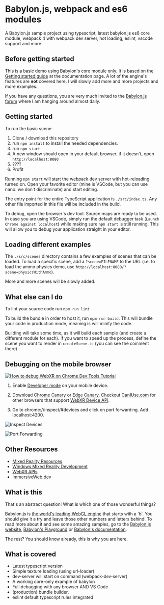 # Babylon.js, webpack and es6 modules

A Babylon.js sample project using typescript, latest babylon.js es6 core module, webpack 4 with webpack dev server, hot loading, eslint, vscode support and more.

## Before getting started

This is a basic demo using Babylon's core module only. It is based on the [Getting started guide](https://doc.babylonjs.com/) at the documentation page. A lot of the engine's features are **not** covered here. I will slowly add more and more projects and more examples.

If you have any questions, you are very much invited to the [Babylon.js forum](https://forum.babylonjs.com) where I am hanging around almost daily.

## Getting started

To run the basic scene:

1. Clone / download this repository
2. run `npm install` to install the needed dependencies.
3. run `npm start`
4. A new window should open in your default browser. if it doesn't, open `http://localhost:8080`
5. ????
6. Profit

Running `npm start` will start the webpack dev server with hot-reloading turned on. Open your favorite editor (mine is VSCode, but you can use nano. we don't discriminate) and start editing.

The entry point for the entire TypeScript application is `./src/index.ts`. Any other file imported in this file will be included in the build.

To debug, open the browser's dev tool. Source maps are ready to be used. In case you are using VSCode, simply run the default debugger task (`Launch Chrome against localhost`) while making sure `npm start` is still running. This will allow you to debug your application straight in your editor.

## Loading different examples

The `./src/scenes` directory contains a few examples of scenes that can be loaded. To load a specific scene, add a `?scene=FILENAME` to the URL (i.e. to load the ammo physics demo, use `http://localhost:8080/?scene=physicsWithAmmo`).

More and more scenes will be slowly added.

## What else can I do

To lint your source code run `npm run lint`

To build the bundle in order to host it, run `npm run build`. This will bundle your code in production mode, meaning is will minify the code.

Building will take some time, as it will build each sample (and create a different module for each). If you want to speed up the process, define the scene you want to render in `createScene.ts` (you can see the comment there)

## Debugging on the mobile browser

[![How to debug WebXR on Chrome Dev Tools Tutorial](http://img.youtube.com/vi/r-wSk24Wmpk/0.jpg)](https://www.youtube.com/watch?v=r-wSk24Wmpk)

1. Enable [Developer mode](https://developer.android.com/studio/debug/dev-options) on your mobile device.

2. Download [Chrome Canary](https://www.google.com/chrome/canary/) or [Edge Canary](https://www.microsoftedgeinsider.com/en-us/download). Checkout [CanIUse.com](https://caniuse.com/#feat=webxr) for other browsers that support [WebXR Device API](https://developer.mozilla.org/en-US/docs/Web/API/WebXR_Device_API).

3. Go to chrome://inspect/#devices and click on port forwarding. Add localhost:4200.

![Inspect Devices](images/portForwarding.png)

![Port Forwarding](images/portForwardingEnabled.png)

## Other Resources

-   [Mixed Reality Resources](http://bit.ly/MixedRealityResources)
-   [Windows Mixed Reality Development](https://docs.microsoft.com/windows/mixed-reality/?WT.mc_id=aiml-0000-ayyonet)
-   [WebXR APIs](https://developer.mozilla.org/en-US/docs/Web/API/WebXR_Device_API)
-   [ImmersiveWeb.dev](https://immersiveweb.dev/)

## What is this

That's an abstract question! What is which one of those wonderful things?

Babylon.js is [the world's leading WebGL engine](https://babylonjs.com) that starts with a 'b'. You should give it a try and leave those other numbers and letters behind. To read more about it and see some amazing samples, go to the [Babylon.js website](https://babylonjs.com), [Babylon's Playground](https://playground.babylonjs.com) or [Babylon's documentation](https://doc.babylonjs.com).

The rest? You should know already, this is why you are here.

## What is covered

-   Latest typescript version
-   Simple texture loading (using url-loader)
-   dev-server will start on command (webpack-dev-server)
-   A working core-only example of babylon
-   Full debugging with any browser AND VS Code
-   (production) bundle builder.
-   eslint default typescript rules integrated
